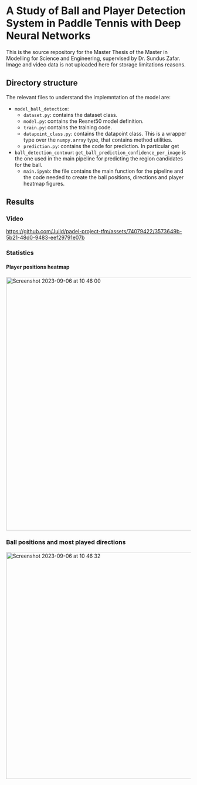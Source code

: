 # A Study of Ball and Player Detection System in Paddle Tennis with Deep Neural Networks

This is the source repository for the Master Thesis of the Master in Modelling for Science and Engineering, supervised by Dr. Sundus Zafar. Image and video data is not uploaded here for storage limitations reasons.

## Directory structure

The relevant files to understand the implemntation of the model are:

- `model_ball_detection`:
  - `dataset.py`: contains the dataset class.
  - `model.py`:  contains the Resnet50 model definition.
  - `train.py`: contains the training code.
  - `datapoint_class.py`: contains the datapoint class. This is a wrapper type over the `numpy.array` type, that contains method utilities.
  - `prediction.py`: contains the code for prediction. In particular get
- `ball_detection_contour`: `get_ball_prediction_confidence_per_image` is the one used in the main pipeline for predicting the region candidates for the ball.
  - `main.ipynb`: the file contains the main function for the pipeline and the code needed to create the ball positions, directions and player heatmap figures.
 
## Results

### Video

https://github.com/Juild/padel-project-tfm/assets/74079422/3573649b-5b21-48d0-9483-eef29791e07b

### Statistics

#### Player positions heatmap

<img width="690" alt="Screenshot 2023-09-06 at 10 46 00" src="https://github.com/Juild/padel-project-tfm/assets/74079422/ffbb9f42-8dd4-4013-97e3-b4825f302f41">


### Ball positions and most played directions


<img width="618" alt="Screenshot 2023-09-06 at 10 46 32" src="https://github.com/Juild/padel-project-tfm/assets/74079422/947230ad-dac7-4df1-8b4f-52ae4217aa98">

